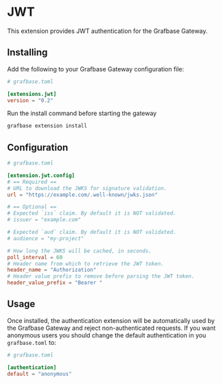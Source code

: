 # JWT

This extension provides JWT authentication for the Grafbase Gateway.

## Installing

Add the following to your Grafbase Gateway configuration file:

```toml
# grafbase.toml

[extensions.jwt]
version = "0.2"
```

Run the install command before starting the gateway

```bash
grafbase extension install
```

## Configuration

```toml
# grafbase.toml

[extension.jwt.config]
# == Required ==
# URL to download the JWKS for signature validation.
url = "https://example.com/.well-known/jwks.json"

# == Optional ==
# Expected `iss` claim. By default it is NOT validated.
# issuer = "example.com"

# Expected `aud` claim. By default it is NOT validated.
# audience = "my-project"

# How long the JWKS will be cached, in seconds.
poll_interval = 60
# Header name from which to retrieve the JWT token.
header_name = "Authorization"
# Header value prefix to remove before parsing the JWT token.
header_value_prefix = "Bearer "
```

## Usage

Once installed, the authentication extension will be automatically used by the Grafbase Gateway and reject non-authenticated requests.
If you want anonymous users you should change the default authentication in you `grafbase.toml` to:

```toml
# grafbase.toml

[authentication]
default = "anonymous"
```
